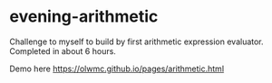# evening-arithmetic
Challenge to myself to build by first arithmetic expression evaluator. Completed in about 6 hours.

Demo here https://olwmc.github.io/pages/arithmetic.html
